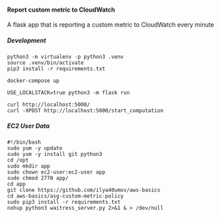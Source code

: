 #### Report custom metric to CloudWatch

A flask app that is reporting a custom metric to CloudWatch every minute

##### Development

```
python3 -m virtualenv -p python3 .venv
source .venv/bin/activate
pip3 install -r requirements.txt

docker-compose up

USE_LOCALSTACK=true python3 -m flask run
```

```
curl http://localhost:5000/
curl -XPOST http://localhost:5000/start_computation
```

##### EC2 User Data

```
#!/bin/bash
sudo yum -y update
sudo yum -y install git python3
cd /opt
sudo mkdir app
sudo chown ec2-user:ec2-user app
sudo chmod 2770 app/
cd app
git clone https://github.com/ilya40umov/aws-basics
cd aws-basics/asg-custom-metric-policy
sudo pip3 install -r requirements.txt
nohup python3 waitress_server.py 2>&1 & > /dev/null
```
